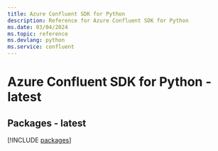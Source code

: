 ```yaml
---
title: Azure Confluent SDK for Python
description: Reference for Azure Confluent SDK for Python
ms.date: 03/04/2024
ms.topic: reference
ms.devlang: python
ms.service: confluent
---
```

# Azure Confluent SDK for Python - latest
## Packages - latest
[!INCLUDE [packages](confluent-index.md)]